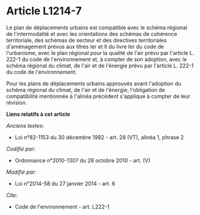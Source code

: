 # Article L1214-7

Le plan de déplacements urbains est compatible avec le schéma régional de l'intermodalité et avec les orientations des
schémas de cohérence territoriale, des schémas de secteur et des directives territoriales d'aménagement prévus aux titres Ier
et II du livre Ier du code de l'urbanisme, avec le plan régional pour la qualité de l'air prévu par l'article L. 222-1 du
code de l'environnement et, à compter de son adoption, avec le schéma régional du climat, de l'air et de l'énergie prévu par
l'article L. 222-1 du code de l'environnement. 

Pour les plans de déplacements urbains approuvés avant l'adoption du schéma régional du climat, de l'air et de l'énergie,
l'obligation de compatibilité mentionnée à l'alinéa précédent s'applique à compter de leur révision.

**Liens relatifs à cet article**

_Anciens textes_:

  - Loi n°82-1153 du 30 décembre 1982 - art. 28 (VT), alinéa 1, phrase 2

_Codifié par_:

  - Ordonnance n°2010-1307 du 28 octobre 2010 - art. (V)

_Modifié par_:

  - Loi n°2014-58 du 27 janvier 2014 - art. 6

_Cite_:

  - Code de l'environnement - art. L222-1
